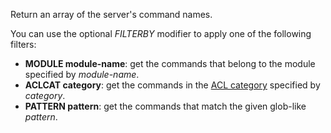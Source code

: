 Return an array of the server's command names.

You can use the optional _FILTERBY_ modifier to apply one of the following filters:

 - **MODULE module-name**: get the commands that belong to the module specified by _module-name_.
 - **ACLCAT category**: get the commands in the [ACL category](../topics/acl.md#command-categories) specified by _category_.
 - **PATTERN pattern**: get the commands that match the given glob-like _pattern_.

